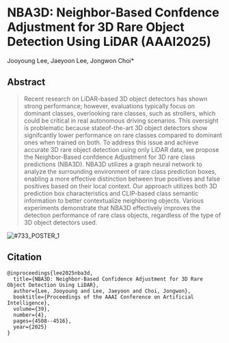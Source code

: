 # NBA3D: Neighbor-Based Confdence Adjustment for 3D Rare Object Detection Using LiDAR (AAAI2025)
Jooyoung Lee, Jaeyoon Lee, Jongwon Choi*
## Abstract
> Recent research on LiDAR-based 3D object detectors has
shown strong performance; however, evaluations typically focus on dominant classes, overlooking rare classes, such as
strollers, which could be critical in real autonomous driving scenarios. This oversight is problematic because stateof-the-art 3D object detectors show signifcantly lower performance on rare classes compared to dominant ones when
trained on both. To address this issue and achieve accurate 3D
rare object detection using only LiDAR data, we propose the
Neighbor-Based confdence Adjustment for 3D rare class predictions (NBA3D). NBA3D utilizes a graph neural network
to analyze the surrounding environment of rare class prediction boxes, enabling a more effective distinction between true
positives and false positives based on their local context. Our
approach utilizes both 3D prediction box characteristics and
CLIP-based class semantic information to better contextualize neighboring objects. Various experiments demonstrate
that NBA3D effectively improves the detection performance
of rare class objects, regardless of the type of 3D object detectors used.

![#733_POSTER_1](https://github.com/user-attachments/assets/5fc8628e-b35d-4295-bb48-9375fe3367e7)


## Citation
```
@inproceedings{lee2025nba3d,
  title={NBA3D: Neighbor-Based Confidence Adjustment for 3D Rare Object Detection Using LiDAR},
  author={Lee, Jooyoung and Lee, Jaeyoon and Choi, Jongwon},
  booktitle={Proceedings of the AAAI Conference on Artificial Intelligence},
  volume={39},
  number={4},
  pages={4508--4516},
  year={2025}
}
```
